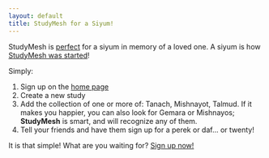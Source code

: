 ```yaml
---
layout: default
title: StudyMesh for a Siyum!
---
```


StudyMesh is <u>perfect</u> for a siyum in memory of a loved one. A siyum is how [StudyMesh was started](./about)!

Simply:

1. Sign up on the [home page](./)
2. Create a new study
3. Add the collection of one or more of: Tanach, Mishnayot, Talmud. If it makes you happier, you can also look for Gemara or Mishnayos; **StudyMesh** is smart, and will recognize any of them.
4. Tell your friends and have them sign up for a perek or daf... or twenty!

It is that simple! What are you waiting for? [Sign up now!](./)